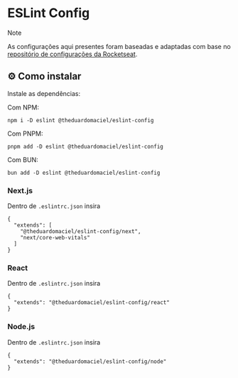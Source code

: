 # ESLint Config

> [!NOTE]  
> As configurações aqui presentes foram baseadas e adaptadas com base no [repositório de configurações da Rocketseat](https://github.com/Rocketseat/eslint-config-rocketseat).

## ⚙️ Como instalar

Instale as dependências:

Com NPM:

```
npm i -D eslint @theduardomaciel/eslint-config
```

Com PNPM:

```
pnpm add -D eslint @theduardomaciel/eslint-config
```

Com BUN:

```
bun add -D eslint @theduardomaciel/eslint-config
```

### Next.js

Dentro de `.eslintrc.json` insira

```
{
  "extends": [
    "@theduardomaciel/eslint-config/next",
    "next/core-web-vitals"
  ]
}
```

### React

Dentro de `.eslintrc.json` insira

```
{
  "extends": "@theduardomaciel/eslint-config/react"
}
```

### Node.js

Dentro de `.eslintrc.json` insira

```
{
  "extends": "@theduardomaciel/eslint-config/node"
}
```
